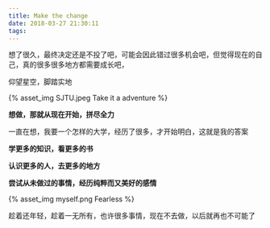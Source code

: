 ```yaml
---
title: Make the change
date: 2018-03-27 21:30:11
tags: 
---
```


想了很久，最终决定还是不投了吧，可能会因此错过很多机会吧，但觉得现在的自己，真的很多很多地方都需要成长吧，

仰望星空，脚踏实地

{% asset_img SJTU.jpeg Take it a adventure %}

<strong>想做，那就从现在开始，拼尽全力</strong>

一直在想，我要一个怎样的大学，经历了很多，才开始明白，这就是我的答案</strong>


<strong>学更多的知识，看更多的书</strong>

<strong>认识更多的人，去更多的地方</strong>

<strong>尝试从未做过的事情，经历纯粹而又美好的感情</strong>

{% asset_img myself.png Fearless %}

趁着还年轻，趁着一无所有，也许很多事情，现在不去做，以后就再也不可能了

